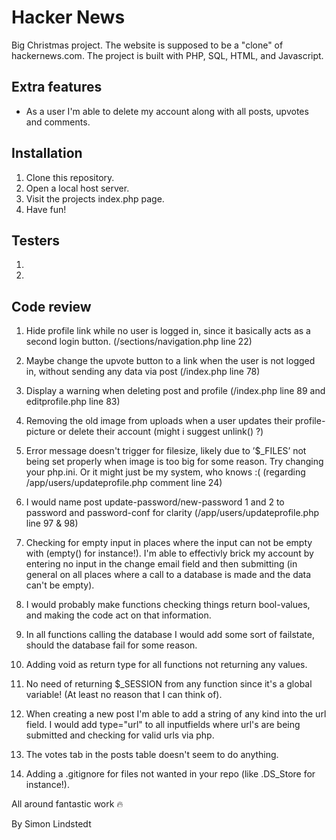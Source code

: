 # Hacker News

Big Christmas project. The website is supposed to be a "clone" of hackernews.com. The project is built with PHP, SQL, HTML, and Javascript.

## Extra features

- As a user I'm able to delete my account along with all posts, upvotes and comments.

## Installation

1. Clone this repository.
2. Open a local host server.
3. Visit the projects index.php page.
4. Have fun!

## Testers

1.
2.

## Code review

1. Hide profile link while no user is logged in, since it basically acts as a second login button. (/sections/navigation.php line 22)

2. Maybe change the upvote button to a link when the user is not logged in, without sending any data via post (/index.php line 78)

3. Display a warning when deleting post and profile (/index.php line 89 and editprofile.php line 83)

4. Removing the old image from uploads when a user updates their profile-picture or delete their account (might i suggest unlink() ?)

5. Error message doesn't trigger for filesize, likely due to ’$\_FILES’ not being set properly when image is too big for some reason. Try changing your php.ini. Or it might just be my system, who knows :( (regarding /app/users/updateprofile.php comment line 24)

6. I would name post update-password/new-password 1 and 2 to password and password-conf for clarity (/app/users/updateprofile.php line 97 & 98)

7. Checking for empty input in places where the input can not be empty with (empty() for instance!). I'm able to effectivly brick my account by entering no input in the change email field and then submitting (in general on all places where a call to a database is made and the data can't be empty).

8. I would probably make functions checking things return bool-values, and making the code act on that information.

9. In all functions calling the database I would add some sort of failstate, should the database fail for some reason.

10. Adding void as return type for all functions not returning any values.

11. No need of returning $\_SESSION from any function since it's a global variable! (At least no reason that I can think of).

12. When creating a new post I'm able to add a string of any kind into the url field. I would add type="url" to all inputfields where url's are being submitted and checking for valid urls via php.

13. The votes tab in the posts table doesn't seem to do anything.

14. Adding a .gitignore for files not wanted in your repo (like .DS_Store for instance!).

All around fantastic work 🔥

By Simon Lindstedt

